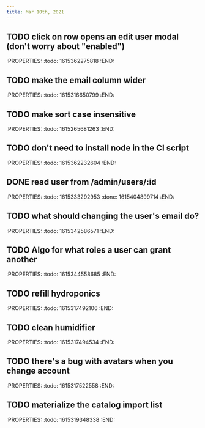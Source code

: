 ```yaml
---
title: Mar 10th, 2021
---
```


## TODO click on row opens an edit user modal (don't worry about "enabled")
:PROPERTIES:
:todo: 1615362275818
:END:
## TODO make the email column wider
:PROPERTIES:
:todo: 1615316650799
:END:
## TODO make sort case insensitive
:PROPERTIES:
:todo: 1615265681263
:END:
## TODO don't need to install node in the CI script
:PROPERTIES:
:todo: 1615362232604
:END:
## DONE read user from /admin/users/:id
:PROPERTIES:
:todo: 1615333292953
:done: 1615404899714
:END:
## TODO what should changing the user's email do?
:PROPERTIES:
:todo: 1615342586571
:END:
## TODO Algo for what roles a user can grant another
:PROPERTIES:
:todo: 1615344558685
:END:
## TODO refill hydroponics
:PROPERTIES:
:todo: 1615317492106
:END:
## TODO clean humidifier
:PROPERTIES:
:todo: 1615317494534
:END:
## TODO there's a bug with avatars when you change account
:PROPERTIES:
:todo: 1615317522558
:END:
## TODO materialize the catalog import list
:PROPERTIES:
:todo: 1615319348338
:END:
